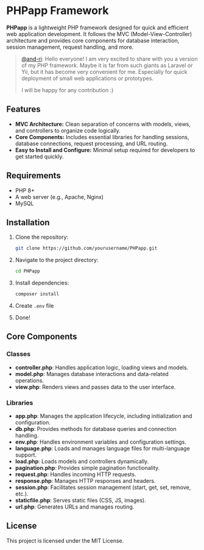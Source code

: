 # PHPapp Framework

**PHPapp** is a lightweight PHP framework designed for quick and efficient web application development. It follows the MVC (Model-View-Controller) architecture and provides core components for database interaction, session management, request handling, and more.

> [@and-ri](https://github.com/and-ri):
> Hello everyone! I am very excited to share with you a version of my PHP framework. Maybe it is far from such giants as Laravel or Yii, but it has become very convenient for me. Especially for quick deployment of small web applications or prototypes.
> 
> I will be happy for any contribution :)

## Features

- **MVC Architecture:** Clean separation of concerns with models, views, and controllers to organize code logically.
- **Core Components:** Includes essential libraries for handling sessions, database connections, request processing, and URL routing.
- **Easy to Install and Configure:** Minimal setup required for developers to get started quickly.
  
## Requirements

- PHP 8+
- A web server (e.g., Apache, Nginx)
- MySQL

## Installation

1. Clone the repository:

    ```bash
    git clone https://github.com/yourusername/PHPapp.git
    ```

2. Navigate to the project directory:

    ```bash
    cd PHPapp
    ```

3. Install dependencies:

    ```bash
    composer install
    ```

4. Create `.env` file
5. Done!

## Core Components

### Classes

- **controller.php**: Handles application logic, loading views and models.
- **model.php**: Manages database interactions and data-related operations.
- **view.php**: Renders views and passes data to the user interface.

### Libraries

- **app.php**: Manages the application lifecycle, including initialization and configuration.
- **db.php**: Provides methods for database queries and connection handling.
- **env.php**: Handles environment variables and configuration settings.
- **language.php**: Loads and manages language files for multi-language support.
- **load.php**: Loads models and controllers dynamically.
- **pagination.php**: Provides simple pagination functionality.
- **request.php**: Handles incoming HTTP requests.
- **response.php**: Manages HTTP responses and headers.
- **session.php**: Facilitates session management (start, get, set, remove, etc.).
- **staticfile.php**: Serves static files (CSS, JS, images).
- **url.php**: Generates URLs and manages routing.

## License

This project is licensed under the MIT License.
